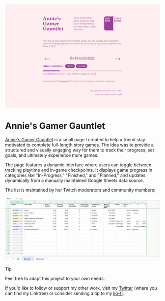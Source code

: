 ![Screenshot of a webpage with game entries that show story completion progress and an interface to navigate through different categories like "In-Progress," "Finished," and "Planned."](/assets/images/press-kit/page.png)

# Annie's Gamer Gauntlet

[Annie's Gamer Gauntlet](https://starboyceleste.github.io/annie/) is a small page I created to help a friend stay motivated to complete full-length story games. The idea was to provide a structured and visually engaging way for them to track their progress, set goals, and ultimately experience more games.

The page features a dynamic interface where users can toggle between tracking playtime and in-game checkpoints. It displays game progress in categories like "In-Progress," "Finished," and "Planned," and updates dynamically from a manually maintained Google Sheets data source.

The list is maintained by her Twitch moderators and community members:

![Screenshot of a Google Sheet with entries for game details and story completion progress.](/assets/images/press-kit/google-sheet.png)

> [!TIP]
> Feel free to adapt this project to your own needs.

If you'd like to follow or support my other work, visit my [Twitter](https://x.com/starboyceleste) (where you can find my Linktree) or consider sending a tip to my [ko-fi](https://ko-fi.com/starboyceleste).
